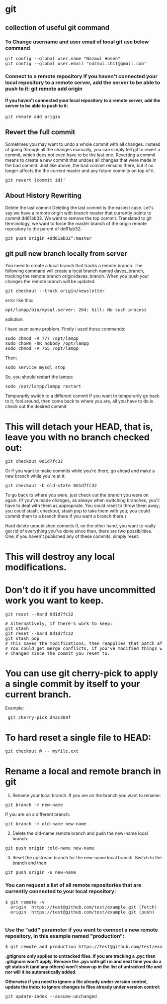 # git
<h2>collection of useful git command</h2>

<h3>To Change username and user email of local git use below command</h3>
<pre>
git config --global user.name "Nazmul Hosen"
git config --global user.email "nazmul.ch11@gmail.com"
</pre>

<h3>Connect to a remote repository	If you haven't connected your local repository to a remote server, add the server to be able to push to it:	git remote add origin <server></h3>
  <h4>If you haven't connected your local repository to a remote server, add the server to be able to push to it:</h4>
  <pre>git remote add origin <server></pre>
<h2>Revert the full commit</h2>
Sometimes you may want to undo a whole commit with all changes. Instead of going through all the changes manually, you can simply tell git to revert a commit, which does not even have to be the last one. Reverting a commit means to create a new commit that undoes all changes that were made in the bad commit. Just like above, the bad commit remains there, but it no longer affects the the current master and any future commits on top of it.<br>

<pre>git revert {commit_id}'</pre>

<h2>About History Rewriting</h2>

Delete the last commit
Deleting the last commit is the easiest case. Let's say we have a remote origin with branch master that currently points to commit dd61ab32. We want to remove the top commit. Translated to git terminology, we want to force the master branch of the origin remote repository to the parent of dd61ab32:

<pre>git push origin +dd61ab32^:master</pre>

<h2>git pull new branch locally from server</h2>
You need to create a local branch that tracks a remote branch. The following command will create a local branch named daves_branch, tracking the remote branch origin/daves_branch. When you push your changes the remote branch will be updated.

<pre>git checkout --track origin/newsletter</pre>

error like this:

<pre>opt/lampp/bin/mysql.server: 264: kill: No such process</pre>

sollution: 

I have seen same problem. Firstly i used these commands:
<pre>
sudo chmod -R 777 /opt/lampp
sudo chown -hR nobody /opt/lampp
sudo chmod -R 755 /opt/lampp
</pre>

Then;
<pre>
sudo service mysql stop
</pre>

So, you should restart the lampp:

<pre>sudo /opt/lampp/lampp restart</pre>

Temporarily switch to a different commit
If you want to temporarily go back to it, fool around, then come back to where you are, all you have to do is check out the desired commit:

# This will detach your HEAD, that is, leave you with no branch checked out:
<pre>git checkout 0d1d7fc32 </pre>
Or if you want to make commits while you're there, go ahead and make a new branch while you're at it:

<pre>git checkout -b old-state 0d1d7fc32</pre>
To go back to where you were, just check out the branch you were on again. (If you've made changes, as always when switching branches, you'll have to deal with them as appropriate. You could reset to throw them away; you could stash, checkout, stash pop to take them with you; you could commit them to a branch there if you want a branch there.)

Hard delete unpublished commits
If, on the other hand, you want to really get rid of everything you've done since then, there are two possibilities. One, if you haven't published any of these commits, simply reset:

# This will destroy any local modifications.
# Don't do it if you have uncommitted work you want to keep.
<pre>git reset --hard 0d1d7fc32</pre>

<pre>
# Alternatively, if there's work to keep:
git stash
git reset --hard 0d1d7fc32
git stash pop
# This saves the modifications, then reapplies that patch after resetting.
# You could get merge conflicts, if you've modified things which were
# changed since the commit you reset to.
</pre>

# You can use git cherry-pick to apply a single commit by itself to your current branch.

Example:<pre> git cherry-pick d42c389f</pre>

# To hard reset a single file to HEAD:

<pre>git checkout @ -- myfile.ext</pre>

# Rename a local and remote branch in git

1. Rename your local branch.
If you are on the branch you want to rename:
<pre>git branch -m new-name</pre>

If you are on a different branch:
<pre>git branch -m old-name new-name</pre>
2. Delete the old-name remote branch and push the new-name local branch.

<pre>git push origin :old-name new-name</pre>
3. Reset the upstream branch for the new-name local branch.
Switch to the branch and then:

<pre>git push origin -u new-name</pre>

<h3>You can request a list of all remote repositories that are currently connected to your local repository:</h3>
<pre>
$ git remote -v
  origin  https://test@github.com/test/example.git (fetch)
  origin  https://test@github.com/test/example.git (push)
  </pre>
<h3>Use the "add" parameter if you want to connect a new remote repository, in this example named "production":</h3>
<pre>
$ git remote add production https://test@github.com/test/example.git
</pre>

<b>.gitignore only applies to untracked files. If you are tracking a .pyc then .gitignore won't apply. Remove the .pyc with git rm and next time you do a git status it (and any others) won't show up in the list of untracked file and nor will it be automatically added.

Otherwise if you need to ignore a file already under version control, update the index to ignore changes to files already under version control:</b>

<pre>git update-index --assume-unchanged <files></pre>
